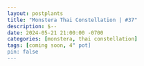 ```yaml
---
layout: postplants
title: "Monstera Thai Constellation | #37"
description: $--
date: 2024-05-21 21:00:00 -0700
categories: [monstera, thai constellation]
tags: [coming soon, 4" pot]
pin: false
---
```

